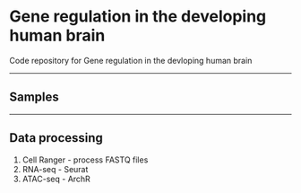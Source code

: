 # Gene regulation in the developing human brain

Code repository for Gene regulation in the devloping human brain 

***

## Samples

***

## Data processing

1. Cell Ranger - process FASTQ files
2. RNA-seq - Seurat
3. ATAC-seq - ArchR
